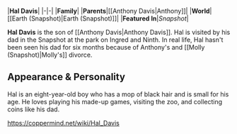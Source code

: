 |**Hal Davis**|
|-|-|
|**Family**|
|**Parents**|[[Anthony Davis\|Anthony]]|
|**World**|[[Earth (Snapshot)\|Earth (Snapshot)]]|
|**Featured In**|*Snapshot*|

**Hal Davis** is the son of [[Anthony Davis\|Anthony Davis]]. Hal is visited by his dad in the Snapshot at the park on Ingred and Ninth. In real life, Hal hasn't been seen his dad for six months because of Anthony's and [[Molly (Snapshot)\|Molly's]] divorce.

## Appearance & Personality
Hal is an eight-year-old boy who has a mop of black hair and is small for his age. He loves playing his made-up games, visiting the zoo, and collecting coins like his dad. 



https://coppermind.net/wiki/Hal_Davis